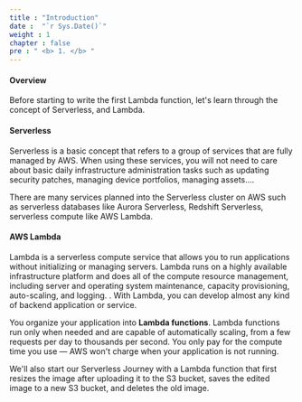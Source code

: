 ```yaml
---
title : "Introduction"
date :  "`r Sys.Date()`" 
weight : 1 
chapter : false
pre : " <b> 1. </b> "
---
```

#### Overview

Before starting to write the first Lambda function, let's learn through the concept of Serverless, and Lambda.

#### Serverless

Serverless is a basic concept that refers to a group of services that are fully managed by AWS. When using these services, you will not need to care about basic daily infrastructure administration tasks such as updating security patches, managing device portfolios, managing assets....

There are many services planned into the Serverless cluster on AWS such as serverless databases like Aurora Serverless, Redshift Serverless, serverless compute like AWS Lambda.

#### AWS Lambda

Lambda is a serverless compute service that allows you to run applications without initializing or managing servers. Lambda runs on a highly available infrastructure platform and does all of the compute resource management, including server and operating system maintenance, capacity provisioning, auto-scaling, and logging. . With Lambda, you can develop almost any kind of backend application or service.

You organize your application into **Lambda functions**. Lambda functions run only when needed and are capable of automatically scaling, from a few requests per day to thousands per second. You only pay for the compute time you use — AWS won't charge when your application is not running.

We'll also start our Serverless Journey with a Lambda function that first resizes the image after uploading it to the S3 bucket, saves the edited image to a new S3 bucket, and deletes the old image.